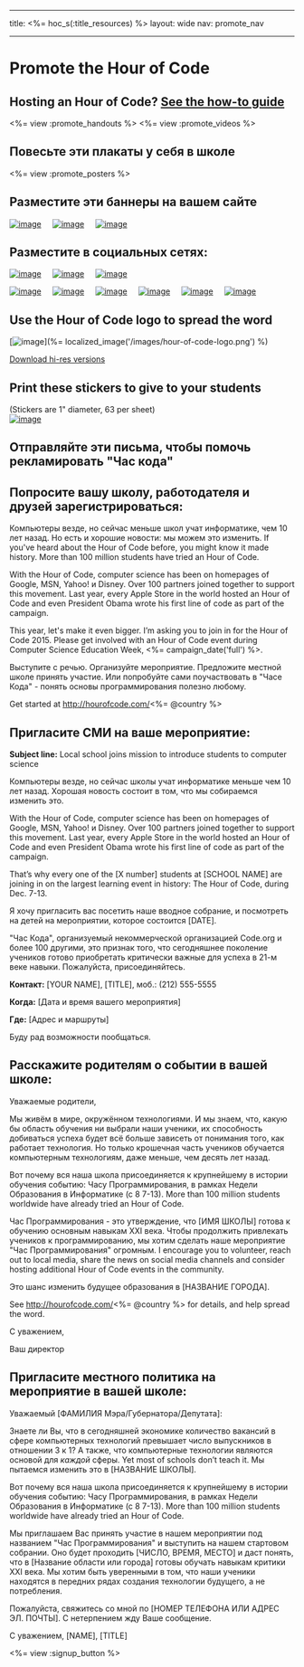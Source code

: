 * * *

title: <%= hoc_s(:title_resources) %> layout: wide nav: promote_nav

* * *

<link rel="stylesheet" type="text/css" href="/css/promote-page.css" />
</link>

# Promote the Hour of Code

## Hosting an Hour of Code? [See the how-to guide](<%= resolve_url('/how-to') %>)

<%= view :promote_handouts %> <%= view :promote_videos %>

<a id="posters"></a>

## Повесьте эти плакаты у себя в школе

<%= view :promote_posters %>

<a id="banners"></a>

## Разместите эти баннеры на вашем сайте

[![image](/images/fit-250/banner1.jpg)](/images/banner1.jpg)&nbsp;&nbsp;&nbsp;&nbsp; [![image](/images/fit-250/banner3.jpg)](/images/banner3.jpg)&nbsp;&nbsp;&nbsp;&nbsp; [![image](/images/fit-500/banner5.jpg)](/images/banner5.jpg)&nbsp;&nbsp;&nbsp;&nbsp;

<a id="social"></a>

## Разместите в социальных сетях:

[![image](/images/fit-250/social-1.jpg)](/images/social-1.jpg)&nbsp;&nbsp;&nbsp;&nbsp; [![image](/images/fit-250/social-2.jpg)](/images/social-2.jpg)&nbsp;&nbsp;&nbsp;&nbsp; [![image](/images/fit-250/social-3.jpg)](/images/social-3.jpg)&nbsp;&nbsp;&nbsp;&nbsp;

[![image](/images/fit-250/mark.jpg)](/images/mark.jpg)&nbsp;&nbsp;&nbsp;&nbsp; [![image](/images/fit-250/susan.png)](/images/susan.png)&nbsp;&nbsp;&nbsp;&nbsp; [![image](/images/fit-250/chris.jpg)](/images/chris.jpg)&nbsp;&nbsp;&nbsp;&nbsp; [![image](/images/fit-250/marissa.jpg)](/images/marissa.jpg)&nbsp;&nbsp;&nbsp;&nbsp; [![image](/images/fit-250/ashton.jpg)](/images/ashton.jpg)&nbsp;&nbsp;&nbsp;&nbsp; [![image](/images/fit-250/barack.jpg)](/images/barack.jpg)&nbsp;&nbsp;&nbsp;&nbsp;

<a id="logo"></a>

## Use the Hour of Code logo to spread the word

[![image](<%= localized_image('/images/fit-200/hour-of-code-logo.png') %>)](%= localized_image('/images/hour-of-code-logo.png') %)

[Download hi-res versions](http://images.code.org/share/hour-of-code-logo.zip)

<a id="stickers"></a>

## Print these stickers to give to your students

(Stickers are 1" diameter, 63 per sheet)  
[![image](/images/fit-250/hour-of-code-stickers.png)](/images/hour-of-code-stickers.pdf)

<a id="sample-emails"></a>

## Отправляйте эти письма, чтобы помочь рекламировать "Час кода"

<a id="email"></a>

## Попросите вашу школу, работодателя и друзей зарегистрироваться:

Компьютеры везде, но сейчас меньше школ учат информатике, чем 10 лет назад. Но есть и хорошие новости: мы можем это изменить. If you've heard about the Hour of Code before, you might know it made history. More than 100 million students have tried an Hour of Code.

With the Hour of Code, computer science has been on homepages of Google, MSN, Yahoo! и Disney. Over 100 partners joined together to support this movement. Last year, every Apple Store in the world hosted an Hour of Code and even President Obama wrote his first line of code as part of the campaign.

This year, let's make it even bigger. I’m asking you to join in for the Hour of Code 2015. Please get involved with an Hour of Code event during Computer Science Education Week, <%= campaign_date('full') %>.

Выступите с речью. Организуйте мероприятие. Предложите местной школе принять участие. Или попробуйте сами поучаствовать в "Часе Кода" - понять основы программирования полезно любому.

Get started at http://hourofcode.com/<%= @country %>

<a id="media-pitch"></a>

## Пригласите СМИ на ваше мероприятие:

**Subject line:** Local school joins mission to introduce students to computer science

Компьютеры везде, но сейчас школы учат информатике меньше чем 10 лет назад. Хорошая новость состоит в том, что мы собираемся изменить это.

With the Hour of Code, computer science has been on homepages of Google, MSN, Yahoo! и Disney. Over 100 partners joined together to support this movement. Last year, every Apple Store in the world hosted an Hour of Code and even President Obama wrote his first line of code as part of the campaign.

That’s why every one of the [X number] students at [SCHOOL NAME] are joining in on the largest learning event in history: The Hour of Code, during Dec. 7-13.

Я хочу пригласить вас посетить наше вводное собрание, и посмотреть на детей на мероприятии, которое состоится [DATE].

"Час Кода", организуемый некоммерческой организацией Code.org и более 100 другими, это признак того, что сегодняшнее поколение учеников готово приобретать критически важные для успеха в 21-м веке навыки. Пожалуйста, присоединяйтесь.

**Контакт:** [YOUR NAME], [TITLE], моб.: (212) 555-5555

**Когда:** [Дата и время вашего мероприятия]

**Где:** [Адрес и маршруты]

Буду рад возможности пообщаться.

<a id="parents"></a>

## Расскажите родителям о событии в вашей школе:

Уважаемые родители,

Мы живём в мире, окружённом технологиями. И мы знаем, что, какую бы область обучения ни выбрали наши ученики, их способность добиваться успеха будет всё больше зависеть от понимания того, как работает технология. Но только крошечная часть учеников обучается компьютерным технологиям, даже меньше, чем десять лет назад.

Вот почему вся наша школа присоединяется к крупнейшему в истории обучения событию: Часу Программирования, в рамках Недели Образования в Информатике (с 8 7-13). More than 100 million students worldwide have already tried an Hour of Code.

Час Программирования - это утверждение, что [ИМЯ ШКОЛЫ] готова к обучению основным навыкам XXI века. Чтобы продолжить привлекать учеников к программированию, мы хотим сделать наше мероприятие "Час Программирования" огромным. I encourage you to volunteer, reach out to local media, share the news on social media channels and consider hosting additional Hour of Code events in the community.

Это шанс изменить будущее образования в [НАЗВАНИЕ ГОРОДА].

See http://hourofcode.com/<%= @country %> for details, and help spread the word.

С уважением,

Ваш директор

<a id="politicians"></a>

## Пригласите местного политика на мероприятие в вашей школе:

Уважаемый [ФАМИЛИЯ Мэра/Губернатора/Депутата]:

Знаете ли Вы, что в сегодняшней экономике количество вакансий в сфере компьютерных технологий превышает число выпускников в отношении 3 к 1? А также, что компьютерные технологии являются основой для *каждой* сферы. Yet most of schools don’t teach it. Мы пытаемся изменить это в [НАЗВАНИЕ ШКОЛЫ].

Вот почему вся наша школа присоединяется к крупнейшему в истории обучения событию: Часу Программирования, в рамках Недели Образования в Информатике (с 8 7-13). More than 100 million students worldwide have already tried an Hour of Code.

Мы приглашаем Вас принять участие в нашем мероприятии под названием "Час Программирования" и выступить на нашем стартовом собрании. Оно будет проходить [ЧИСЛО, ВРЕМЯ, МЕСТО] и даст понять, что в [Название области или города] готовы обучать навыкам критики XXI века. Мы хотим быть уверенными в том, что наши ученики находятся в передних рядах создания технологии будущего, а не потребления.

Пожалуйста, свяжитесь со мной по [НОМЕР ТЕЛЕФОНА ИЛИ АДРЕС ЭЛ. ПОЧТЫ]. С нетерпением жду Ваше сообщение.

С уважением, [NAME], [TITLE]

<%= view :signup_button %>